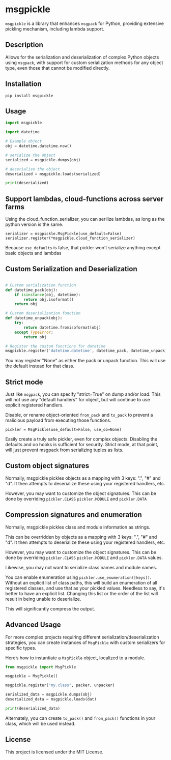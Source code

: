 # msgpickle

`msgpickle` is a library that enhances `msgpack` for Python, providing extensive pickling mechanism, including lambda support.

## Description

Allows for the serialization and deserialization of complex Python objects using `msgpack`, with support for custom serialization methods for any object type, even those that cannot be modified directly.

## Installation


```
pip install msgpickle
```


## Usage

```python
import msgpickle

import datetime

# Example object
obj = datetime.datetime.now()

# serialize the object
serialized = msgpickle.dumps(obj)

# deserialize the object
deserialized = msgpickle.loads(serialized)

print(deserialized)
```

## Support lambdas, cloud-functions across server farms

Using the cloud_function_serializer, you can serilize lambdas, as long as the python version is the same.

```
serializer = msgpickle.MsgPickle(use_default=False)
serializer.register(*msgpickle.cloud_function_serializer)
```

Because `use_defaults` is false, that pickler won't serialize anything
except basic objects and lambdas

## Custom Serialization and Deserialization

```python

# Custom serialization function
def datetime_pack(obj):
    if isinstance(obj, datetime):
        return obj.isoformat()
    return obj

# Custom deserialization function
def datetime_unpack(obj):
    try:
        return datetime.fromisoformat(obj)
    except TypeError:
        return obj

# Register the custom functions for datetime
msgpickle.register('datetime.datetime', datetime_pack, datetime_unpack)
```

You may register "None" as either the pack or unpack function.   This will use the default instead for that class.

## Strict mode

Just like `msgpack`, you can specify "strict=True" on dump and/or load.   This will not use any "default handlers" for object, but will continue to use explicit registered handlers.

Disable, or rename object-oriented `from_pack` and `to_pack` to prevent a malicious payload from executing those functions.


```
pickler = MsgPickle(use_default=False, use_oo=None)
```

Easily create a truly safe pickler, even for complex objects.  Disabling the defaults and oo hooks is sufficient for security.   Strict mode, at that point, will just prevent msgpack from serializing tuples as lists.

## Custom object signatures

Normally, msgpickle pickles objects as a mapping with 3 keys:  ".", "#" and "d".   It then attempts to deserialize these using your registered handlers, etc.

However, you may want to customize the object signatures.   This can be done by overriding `pickler.CLASS` `pickler.MODULE` and `pickler.DATA`

## Compression signatures and enumeration

Normally, msgpickle pickles class and module information as strings.

This can be overridden by objects as a mapping with 3 keys:  ".", "#" and "d".   It then attempts to deserialize these using your registered handlers, etc.

However, you may want to customize the object signatures.   This can be done by overriding `pickler.CLASS` `pickler.MODULE` and `pickler.DATA` values.

Likewise, you may not want to serialize class names and module names.

You can enable enumeration using `pickler.use_enumeration([keys])`.   Without an explicit list of class paths, this will build an enumeration of all registered classes, and use that as your pickled values.   Needless to say, it's better to have an explicit list.   Changing this list or the order of the list will result in being unable to deserialize.


This will significantly compress the output.

## Advanced Usage

For more complex projects requiring different serialization/deserialization strategies, you can create instances of `MsgPickle` with custom serializers for specific types.

Here’s how to instantiate a `MsgPickle` object, localized to a module.

```python
from msgpickle import MsgPickle

msgpickle = MsgPickle()

msgpickle.register("my.class", packer, unpacker)

serialized_data = msgpickle.dumps(obj)
deserialized_data = msgpickle.loads(dat)

print(deserialized_data)
```

Alternately, you can create `to_pack()` and `from_pack()` functions in your class, which will be used instead.

## License

This project is licensed under the MIT License.
